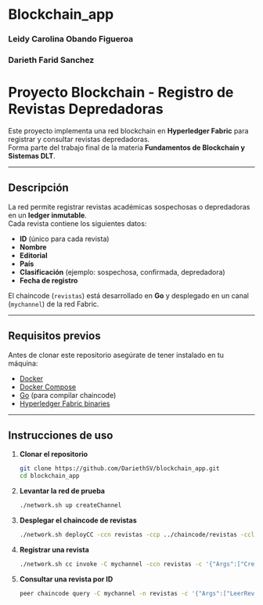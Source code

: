 # Blockchain_app
### Leidy Carolina Obando Figueroa
### Darieth Farid Sanchez 
# Proyecto Blockchain - Registro de Revistas Depredadoras 

Este proyecto implementa una red blockchain en **Hyperledger Fabric** para registrar y consultar revistas depredadoras.  
Forma parte del trabajo final de la materia **Fundamentos de Blockchain y Sistemas DLT**.

---

##  Descripción

La red permite registrar revistas académicas sospechosas o depredadoras en un **ledger inmutable**.  
Cada revista contiene los siguientes datos:

- **ID** (único para cada revista)  
- **Nombre**  
- **Editorial**  
- **País**  
- **Clasificación** (ejemplo: sospechosa, confirmada, depredadora)  
- **Fecha de registro**  

El chaincode (`revistas`) está desarrollado en **Go** y desplegado en un canal (`mychannel`) de la red Fabric.

---

##  Requisitos previos

Antes de clonar este repositorio asegúrate de tener instalado en tu máquina:

- [Docker](https://docs.docker.com/get-docker/)  
- [Docker Compose](https://docs.docker.com/compose/install/)  
- [Go](https://go.dev/doc/install) (para compilar chaincode)  
- [Hyperledger Fabric binaries](https://hyperledger-fabric.readthedocs.io/en/release-2.5/install.html)  

---

##  Instrucciones de uso

1. **Clonar el repositorio**  

   ```bash
   git clone https://github.com/DariethSV/blockchain_app.git
   cd blockchain_app

2. **Levantar la red de prueba**
   
   ```bash
   ./network.sh up createChannel
   
3. **Desplegar el chaincode de revistas**
   
   ```bash
   ./network.sh deployCC -ccn revistas -ccp ../chaincode/revistas -ccl go

4. **Registrar una revista**
   
   ```bash
   ./network.sh cc invoke -C mychannel -ccn revistas -c '{"Args":["CrearRevista","rev1","Fake Journal of AI","Predatory Press","Nigeria","sospechosa","2025-09-04"]}'
   
5. **Consultar una revista por ID**
   
   ```bash
   peer chaincode query -C mychannel -n revistas -c '{"Args":["LeerRevista","rev1"]}'

  

